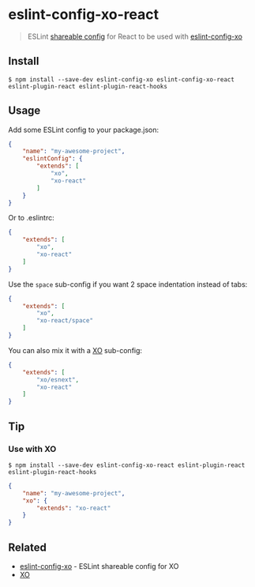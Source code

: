 # eslint-config-xo-react

> ESLint [shareable config](http://eslint.org/docs/developer-guide/shareable-configs.html) for React to be used with [eslint-config-xo](https://github.com/xojs/eslint-config-xo)

## Install

```
$ npm install --save-dev eslint-config-xo eslint-config-xo-react eslint-plugin-react eslint-plugin-react-hooks
```

## Usage

Add some ESLint config to your package.json:

```json
{
	"name": "my-awesome-project",
	"eslintConfig": {
		"extends": [
			"xo",
			"xo-react"
		]
	}
}
```

Or to .eslintrc:

```json
{
	"extends": [
		"xo",
		"xo-react"
	]
}
```

Use the `space` sub-config if you want 2 space indentation instead of tabs:

```json
{
	"extends": [
		"xo",
		"xo-react/space"
	]
}
```

You can also mix it with a [XO](https://github.com/xojs/xo) sub-config:

```json
{
	"extends": [
		"xo/esnext",
		"xo-react"
	]
}
```

## Tip

### Use with XO

```
$ npm install --save-dev eslint-config-xo-react eslint-plugin-react eslint-plugin-react-hooks
```

```json
{
	"name": "my-awesome-project",
	"xo": {
		"extends": "xo-react"
	}
}
```

## Related

- [eslint-config-xo](https://github.com/xojs/eslint-config-xo) - ESLint shareable config for XO
- [XO](https://github.com/xojs/xo)
